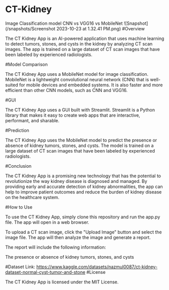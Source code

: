 # CT-Kidney
Image Classification model CNN vs VGG16 vs MobileNet
![Snapshot](/snapshots/Screenshot 2023-10-23 at 1.32.41 PM.png)
#Overview

The CT Kidney App is an AI-powered application that uses machine learning to detect tumors, stones, and cysts in the kidney by analyzing CT scan images. The app is trained on a large dataset of CT scan images that have been labeled by experienced radiologists.

#Model Comparison

The CT Kidney App uses a MobileNet model for image classification. MobileNet is a lightweight convolutional neural network (CNN) that is well-suited for mobile devices and embedded systems. It is also faster and more efficient than other CNN models, such as CNN and VGG16.

#GUI

The CT Kidney App uses a GUI built with Streamlit. Streamlit is a Python library that makes it easy to create web apps that are interactive, performant, and sharable.

#Prediction

The CT Kidney App uses the MobileNet model to predict the presence or absence of kidney tumors, stones, and cysts. The model is trained on a large dataset of CT scan images that have been labeled by experienced radiologists.

#Conclusion

The CT Kidney App is a promising new technology that has the potential to revolutionize the way kidney disease is diagnosed and managed. By providing early and accurate detection of kidney abnormalities, the app can help to improve patient outcomes and reduce the burden of kidney disease on the healthcare system.

#How to Use

To use the CT Kidney App, simply clone this repository and run the app.py file. The app will open in a web browser.

To upload a CT scan image, click the "Upload Image" button and select the image file. The app will then analyze the image and generate a report.

The report will include the following information:

The presence or absence of kidney tumors, stones, and cysts

#Dataset Link: https://www.kaggle.com/datasets/nazmul0087/ct-kidney-dataset-normal-cyst-tumor-and-stone
#License

The CT Kidney App is licensed under the MIT License.
